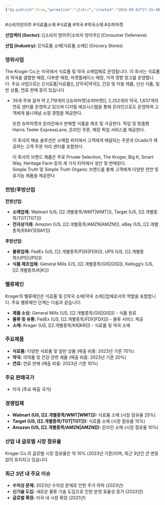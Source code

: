 ```yaml
---
{"dg-publish":true,"permalink":"/2/kr/","created":"2024-09-02T17:15:48.224+09:00","updated":"2025-06-03T20:05:59.790+09:00"}
---
```


#소비자방어주 #식료품소매 #식료품 #약국 #약국소매 #슈퍼마켓

**산업섹터 (Sector):** [[소비자 방어주\|소비자 방어주]] (Consumer Defensive)  

**산업 (Industry):** [[식료품 소매\|식료품 소매]] (Grocery Stores)

### 영위사업

The Kroger Co.는 미국에서 식료품 및 약국 소매업체로 운영됩니다. 이 회사는 식료품과 약국을 결합한 매장, 다부문 매장, 마켓플레이스 매장, 가격 영향 창고를 운영합니다. 주요 사업으로는 [[식료품\|식료품]], [[약국\|약국]], 건강 및 미용 제품, 신선 식품, 일반 상품, 연료 판매 등이 있습니다

- 35개 주에 걸쳐 약 2,719개의 [[슈퍼마켓\|슈퍼마켓]], 2,252개의 약국, 1,637개의 연료 센터를 운영하고 있으며 디지털 에코시스템을 통해 온라인으로도 운영하여 고객에게 옴니채널 쇼핑 경험을 제공한다.  
  
  또한 슈퍼마켓과 온라인에서 판매할 식품을 제조 및 가공한다. 픽업 및 맞춤형 Harris Teeter ExpressLane, 온라인 주문, 매장 픽업 서비스를 제공한다.  
  
  이 회사의 배송 솔루션은 소매점 위치에서 고객에게 배달되는 주문과 Ocado가 제공하는 고객 주문 처리 센터를 포함한다.  
  
  이 회사의 브랜드 제품은 주로 Private Selection, The Kroger, Big K, Smart Way, Heritage Farm 등의 세 가지 티어에서 생산 및 판매된다.  
  Simple Truth 및 Simple Truth Organic 브랜드를 통해 고객에게 다양한 천연 및 유기농 제품을 제공한다

### 전방/후방산업

**전방산업:**

- **소매업체:** Walmart (US, [[2.개별종목/WMT\|WMT]]), Target (US, [[2.개별종목/TGT\|TGT]])
- **전자상거래:** Amazon (US, [[2.개별종목/AMZN\|AMZN]]), eBay (US, [[2.개별종목/EBAY\|EBAY]])

**후방산업:**

- **물류업체:** FedEx (US, [[2.개별종목/FDX\|FDX]]), UPS (US, [[2.개별종목/UPS\|UPS]])
- **식품 제조업체:** General Mills (US, [[2.개별종목/GIS\|GIS]]), Kellogg’s (US, [[2.개별종목/K\|K]])

### 밸류체인

Kroger의 밸류체인은 식료품 및 [[약국 소매\|약국 소매]]업체로서의 역할을 포함합니다. 주요 밸류체인 단계는 다음과 같습니다:

- **제품 소싱:** General Mills (US, [[2.개별종목/GIS\|GIS]]) - 식품 원료
- **물류 및 유통:** FedEx (US, [[2.개별종목/FDX\|FDX]]) - 물류 서비스 제공
- **소매:** Kroger (US, [[2.개별종목/KR\|KR]]) - 식료품 및 약국 소매

### 주요제품

- **식료품:** 다양한 식료품 및 일반 상품 (매출 비중: 2023년 기준 70%)
- **약국:** 의약품 및 건강 관련 제품 (매출 비중: 2023년 기준 20%)
- **연료:** 연료 판매 (매출 비중: 2023년 기준 10%)

### 주요 판매국가

- 미국 (주요 매출 국가)

### 경쟁업체

- **Walmart (US, [[2.개별종목/WMT\|WMT]]):** 식료품 소매 (시장 점유율 25%)
- **Target (US, [[2.개별종목/TGT\|TGT]]):** 식료품 소매 (시장 점유율 15%)
- **Amazon (US, [[2.개별종목/AMZN\|AMZN]]):** 온라인 소매 (시장 점유율 10%)

### 산업 내 글로벌 시장 점유율

Kroger Co.의 글로벌 시장 점유율은 약 10% (2023년 기준)이며, 최근 3년간 큰 변동 없이 유지되고 있습니다

### 최근 3년 내 주요 이슈

- **수익성 문제:** 2023년 수익성 문제로 인한 주가 하락 (2023년)
- **신기술 도입:** 새로운 물류 기술 도입으로 인한 운영 효율성 증가 (2022년)
- **글로벌 확장:** 미국 내 시장 확장 (2021년)